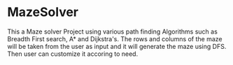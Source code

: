 # MazeSolver
This a Maze solver Project using various path finding Algorithms such as Breadth First search, A* and Dijkstra's. The rows and columns of the maze will be taken from the user as input and it will generate the maze using DFS. Then user can customize it accoring to need.
